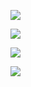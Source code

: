 ![](https://cdn.luogu.com.cn/upload/image_hosting/236zzw8h.png)

![](https://cdn.luogu.com.cn/upload/image_hosting/z3wwpla1.png)

![](https://cdn.luogu.com.cn/upload/image_hosting/yt0b7gqd.png)

![](https://cdn.luogu.com.cn/upload/image_hosting/ym8i96de.png)
